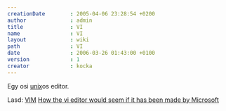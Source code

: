```yaml
---
creationDate        : 2005-04-06 23:28:54 +0200 
author              : admin 
title               : VI 
name                : VI 
layout              : wiki 
path                : VI 
date                : 2006-03-26 01:43:00 +0100 
version             : 1 
creator             : kocka 
---
```

Egy osi [unix](unix.html)os editor.

Lasd: [VIM](VIM.html) [How the vi editor would seem if it has been made by Microsoft](http://blogs.sun.com/roller/page/marigan?entry=how_the_vi_editor_would)
